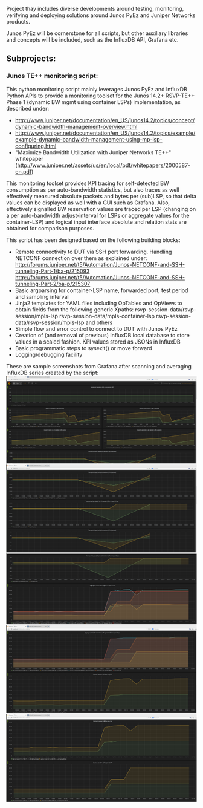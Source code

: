 
Project thay includes diverse developments around testing,
monitoring, verifying and deploying solutions around
Junos PyEz and Juniper Networks products.

Junos PyEz will be cornerstone for all scripts, but other
auxiliary libraries and concepts will be included, such
as the InfluxDB API, Grafana etc.

## Subprojects:

### Junos TE++ monitoring script:

This python monitoring script mainly leverages Junos PyEz and InfluxDB Python APIs to provide a monitoring toolset for the Junos 14.2+ RSVP-TE++ Phase 1 (dynamic BW mgmt using container LSPs) implementation, as described under:
* http://www.juniper.net/documentation/en_US/junos14.2/topics/concept/dynamic-bandwidth-management-overview.html
* http://www.juniper.net/documentation/en_US/junos14.2/topics/example/example-dynamic-bandwidth-management-using-mp-lsp-configuring.html
* "Maximize Bandwidth Utilization with Juniper Networks TE++" whitepaper (http://www.juniper.net/assets/us/en/local/pdf/whitepapers/2000587-en.pdf)

This monitoring toolset provides KPI tracing for self-detected BW consumption as per auto-bandwidth statistics, but also traces as well effectively measured absolute packets and bytes per (sub)LSP, so that delta values can be displayed as well with a GUI such as Grafana. Also, effectively signalled BW reservation values are traced per LSP (changing on a per auto-bandwidth adjust-interval for LSPs or aggregate values for the container-LSP) and logical input interface absolute and relation stats are obtained for comparison purposes.

This script has been designed based on the following building blocks:
* Remote connectivity to DUT via SSH port forwarding. Handling NETCONF connection over them as explained under:
http://forums.juniper.net/t5/Automation/Junos-NETCONF-and-SSH-tunneling-Part-1/ba-p/215093
http://forums.juniper.net/t5/Automation/Junos-NETCONF-and-SSH-tunneling-Part-2/ba-p/215307
* Basic argparsing for container-LSP name, forwarded port, test period and sampling interval
* Jinja2 templates for YAML files including OpTables and OpViews to obtain fields from the following generic Xpaths:
   <get-mpls-container-lsp-information> <extensive>
      rsvp-session-data/rsvp-session/mpls-lsp
      rsvp-session-data/mpls-container-lsp
   <get-mpls-container-lsp-information> <statistics>
      rsvp-session-data/rsvp-session/mpls-lsp
   and others
* Simple flow and error control to connect to DUT with Junos PyEz 
* Creation of (and removal of previous) InfluxDB local database to store values in a scaled fashion. KPI values stored as JSONs in InfluxDB
* Basic programmatic steps to sysexit() or move forward
* Logging/debugging facility

These are sample screenshots from Grafana after scanning and averaging InfluxDB series created by the script:
![](https://github.com/go-nzo/automated_testing/blob/master/junos-te-plus-plus-monitor/grafana-screenshots/Grafana_screenshot1.png)
![](https://github.com/go-nzo/automated_testing/blob/master/junos-te-plus-plus-monitor/grafana-screenshots/Grafana_screenshot2.png)
![](https://github.com/go-nzo/automated_testing/blob/master/junos-te-plus-plus-monitor/grafana-screenshots/Grafana_screenshot3.png)
![](https://github.com/go-nzo/automated_testing/blob/master/junos-te-plus-plus-monitor/grafana-screenshots/Grafana_screenshot4.png)
![](https://github.com/go-nzo/automated_testing/blob/master/junos-te-plus-plus-monitor/grafana-screenshots/Grafana_screenshot5.png)


